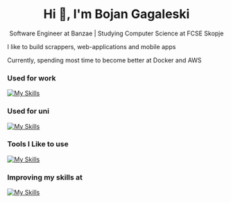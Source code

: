 <h1 align="center">Hi 👋, I'm Bojan Gagaleski</h1>

<p align="center">Software Engineer at Banzae | Studying Computer Science at FCSE Skopje</p>

<p>I like to build scrappers, web-applications and mobile apps</p>
<p>Currently, spending most time to become better at Docker and AWS</p>

### Used for work
[![My Skills](https://skillicons.dev/icons?i=javascript,typescript,nodejs,nest,docker,react,postgres,mongo,tailwind,css&theme=dark&perline=5)](https://skillicons.dev)

### Used for uni
[![My Skills](https://skillicons.dev/icons?i=java,cpp,c&theme=dark&perline=5)](https://skillicons.dev)

### Tools I Like to use
[![My Skills](https://skillicons.dev/icons?i=figma,github,gitlab,bash,git&theme=dark&perline=5)](https://skillicons.dev)

### Improving my skills at
[![My Skills](https://skillicons.dev/icons?i=docker,aws,arduino,python&theme=dark&perline=5)](https://skillicons.dev)
